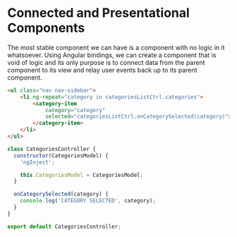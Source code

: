 # Connected and Presentational Components

The most stable component we can have is a component with no logic in it whatsoever. Using Angular bindings, we can create a component that is void of logic and its only purpose is to connect data from the parent component to its view and relay user events back up to its parent component.

```html
<ul class="nav nav-sidebar">
	<li ng-repeat="category in categoriesListCtrl.categories">
		<category-item
			category="category"
			selected="categoriesListCtrl.onCategorySelected(category)">
		</category-item>
	</li>
</ul>
```

```javascript
class CategoriesController {
  constructor(CategoriesModel) {
    'ngInject';

    this.CategoriesModel = CategoriesModel;
  }

  onCategorySelected(category) {
    console.log('CATEGORY SELECTED', category);
  }
}

export default CategoriesController;

```